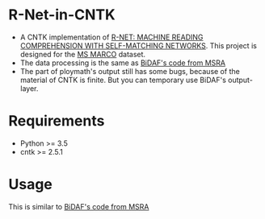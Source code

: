 # R-Net-in-CNTK
- A CNTK implementation of [R-NET: MACHINE READING COMPREHENSION WITH SELF-MATCHING NETWORKS](https://www.microsoft.com/en-us/research/publication/mrc/). This project is designed for the [MS MARCO](http://www.msmarco.org/) dataset.
- The data processing is the same as [BiDAF's code from MSRA](https://github.com/Microsoft/CNTK/tree/nikosk/bidaf/Examples/Text/BidirectionalAttentionFlow/msmarco/team_xyz/script)
- The part of ploymath's output still has some bugs, because of the material of CNTK is finite. But you can temporary use BiDAF's output-layer.

# Requirements
- Python >= 3.5
- cntk >= 2.5.1

# Usage
This is similar to [BiDAF's code from MSRA](https://github.com/Microsoft/CNTK/tree/nikosk/bidaf/Examples/Text/BidirectionalAttentionFlow/msmarco/team_xyz/script)
